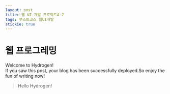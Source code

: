 ```yaml
---
layout: post
title: 웹 UI 개발 프로젝트A-2
tags: 부스트코스 웹UI개발
stickie: true
---
```

<h1>웹 프로그레밍</h1>
Welcome to Hydrogen!<br>If you saw this post, your blog has been successfully deployed.So enjoy the fun of writing now!

> Hello Hydrogen!


